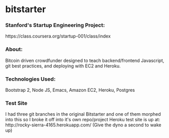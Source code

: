 bitstarter
==========
<h3>Stanford's Startup Engineering Project:</h3> https://class.coursera.org/startup-001/class/index

<h3>About:</h3> Bitcoin driven crowdfunder designed to teach backend/frontend Javascript, git best practices, and deploying with EC2 and Heroku.  

<h3>Technologies Used:</h3> Bootstrap 2, Node JS, Emacs, Amazon EC2, Heroku, Postgres

<h3>Test Site</h3>I had three git branches in the original Bitstarter and one of them morphed into this so I broke it off into it's own repo/project 
Heroku test site is up at: 
http://rocky-sierra-4165.herokuapp.com/ (Give the dyno a second to wake up)
